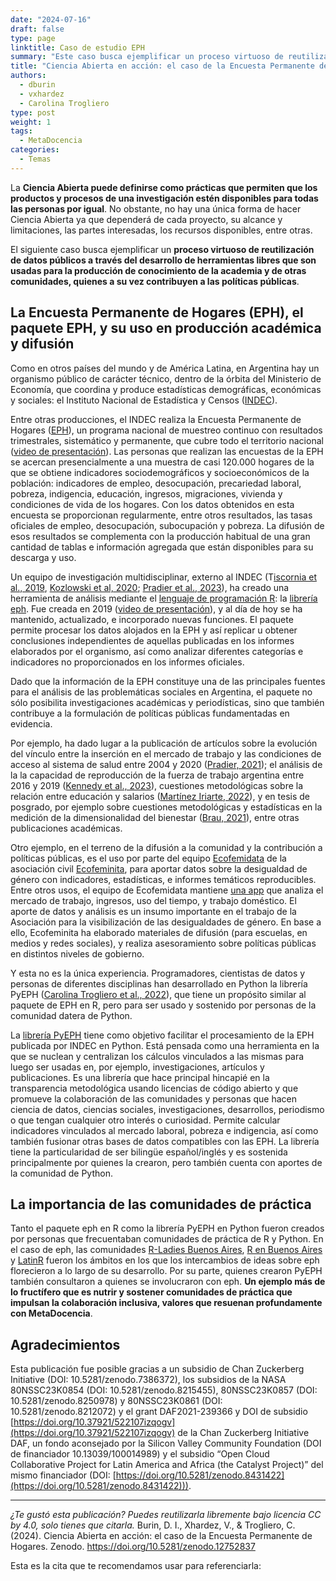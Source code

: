 ```yaml
---
date: "2024-07-16"
draft: false
type: page
linktitle: Caso de estudio EPH
summary: "Este caso busca ejemplificar un proceso virtuoso de reutilización de datos públicos a través del desarrollo de herramientas libres."
title: "Ciencia Abierta en acción: el caso de la Encuesta Permanente de Hogares"
authors:
  - dburin
  - vxhardez
  - Carolina Trogliero
type: post
weight: 1
tags: 
  - MetaDocencia 
categories:
  - Temas
---
```


La **Ciencia Abierta puede definirse como prácticas que permiten que los productos y procesos de una investigación estén disponibles para todas las personas por igual**. No obstante, no hay una única forma de hacer Ciencia Abierta ya que dependerá de cada proyecto, su alcance y limitaciones, las partes interesadas, los recursos disponibles, entre otras.  

El siguiente caso busca ejemplificar un **proceso virtuoso de reutilización de datos públicos a través del desarrollo de herramientas libres que son usadas para la producción de conocimiento de la academia y de otras comunidades, quienes a su vez contribuyen a las políticas públicas**.

## La Encuesta Permanente de Hogares (EPH), el paquete EPH, y su uso en producción académica y difusión

Como en otros países del mundo y de América Latina, en Argentina hay un organismo público de carácter técnico, dentro de la órbita del Ministerio de Economía, que coordina y produce estadísticas demográficas, económicas y sociales: el Instituto Nacional de Estadística y Censos ([INDEC](https://www.indec.gob.ar/indec/web/Institucional-Indec-QuienesSomos)). 

Entre otras producciones, el INDEC realiza la Encuesta Permanente de Hogares ([EPH](https://www.indec.gob.ar/indec/web/Institucional-Indec-BasesDeDatos-1)), un programa nacional de muestreo continuo con resultados trimestrales, sistemático y permanente, que cubre todo el territorio nacional ([video de presentación](https://www.youtube.com/watch?v=FpLA775mlxw)). Las personas que realizan las encuestas de la EPH se acercan presencialmente a una muestra de casi 120.000 hogares de la que se obtiene indicadores sociodemográficos y socioeconómicos de la población: indicadores de empleo, desocupación, precariedad laboral, pobreza, indigencia, educación, ingresos, migraciones, vivienda y condiciones de vida de los hogares. Con los datos obtenidos en esta encuesta se proporcionan regularmente, entre otros resultados, las tasas oficiales de empleo, desocupación, subocupación y pobreza. La difusión de esos resultados se complementa con la producción habitual de una gran cantidad de tablas e información agregada que están disponibles para su descarga y uso.

Un equipo de investigación multidisciplinar, externo al INDEC (T[iscornia et al., 2019](https://zenodo.org/records/3462678), [Kozlowski et al, 2020](https://zenodo.org/records/3720104); [Pradier et al., 2023](https://zenodo.org/records/8352221)), ha creado una herramienta de análisis mediante el [lenguaje de programación R](https://cran.r-project.org/web/packages/eph/eph.pdf): la [librería eph](https://ropensci.github.io/eph/index.html). Fue creada en 2019 ([video de presentación](https://www.youtube.com/watch?v=WxtiAOeGBi8)), y al día de hoy se ha mantenido, actualizado, e incorporado nuevas funciones. El paquete permite procesar los datos alojados en la EPH y así replicar u obtener conclusiones independientes de aquellas publicadas en los informes elaborados por el organismo, así como analizar diferentes categorías e indicadores no proporcionados en los informes oficiales. 

Dado que la información de la EPH constituye una de las principales fuentes para el análisis de las problemáticas sociales en Argentina, el paquete no sólo posibilita investigaciones académicas y periodísticas, sino que también contribuye a la formulación de políticas públicas fundamentadas en evidencia. 

Por ejemplo, ha dado lugar a la publicación de artículos sobre la evolución del vínculo entre la inserción en el mercado de trabajo y las condiciones de acceso al sistema de salud entre 2004 y 2020 ([Pradier, 2021](http://www.scielo.org.ar/scielo.php?pid=S2545-77562021000100090&script=sci_abstract&tlng=en)); el análisis de la la capacidad de reproducción de la fuerza de trabajo argentina entre 2016 y 2019 ([Kennedy et al., 2023](http://www.scielo.org.ar/scielo.php?pid=S1852-16062023000200208&script=sci_abstract&tlng=en)), cuestiones metodológicas sobre la relación entre educación y salarios ([Martínez Iriarte, 2022](http://www.scielo.org.ar/scielo.php?script=sci_abstract&pid=S2525-12952022000100005&lng=es&nrm=iso&tlng=es)), y en tesis de posgrado, por ejemplo sobre cuestiones metodológicas y estadísticas en la medición de la dimensionalidad del bienestar ([Brau, 2021](http://hdl.handle.net/10908/22978)), entre otras publicaciones académicas. 

Otro ejemplo, en el terreno de la difusión a la comunidad y la contribución a políticas públicas, es el uso por parte del equipo [Ecofemidata](https://ecofeminita.com/ecofemidata/?v=5b61a1b298a0) de la asociación civil [Ecofeminita](https://ecofeminita.com/?v=5b61a1b298a0), para aportar datos sobre la desigualdad de género con indicadores, estadísticas, e informes temáticos reproducibles. Entre otros usos, el equipo de Ecofemidata mantiene [una app](https://ecofeminita.com/app-ecofemidata/?v=5b61a1b298a0) que analiza el mercado de trabajo, ingresos, uso del tiempo, y trabajo doméstico. El aporte de datos y análisis es un insumo importante en el trabajo de la Asociación para la visibilización de las desigualdades de género. En base a ello, Ecofeminita ha elaborado materiales de difusión (para escuelas, en medios y redes sociales), y realiza asesoramiento sobre políticas públicas en distintos niveles de gobierno.

Y esta no es la única experiencia. Programadores, cientistas de datos y personas de diferentes disciplinas han desarrollado en Python la librería PyEPH ([Carolina Trogliero et al., 2022](https://zenodo.org/records/6727908)), que tiene un propósito similar al paquete de EPH en R, pero para ser usado y sostenido por personas de la comunidad datera de Python.

La [librería PyEPH](https://pyeph.readthedocs.io/es/latest/) tiene como objetivo facilitar el procesamiento de la EPH publicada por INDEC en Python. Está pensada como una herramienta en la que se nuclean y centralizan los cálculos vinculados a las mismas para luego ser usadas en, por ejemplo, investigaciones, artículos y publicaciones. Es una librería que hace principal hincapié en la transparencia metodológica usando licencias de código abierto y que promueve la colaboración de las comunidades y personas que hacen ciencia de datos, ciencias sociales, investigaciones, desarrollos, periodismo o que tengan cualquier otro interés o curiosidad. Permite calcular indicadores vinculados al mercado laboral, pobreza e indigencia, así como también fusionar otras bases de datos compatibles con las EPH. La librería tiene la particularidad de ser bilingüe español/inglés y es sostenida principalmente por quienes la crearon, pero también cuenta con aportes de la comunidad de Python. 

## La importancia de las comunidades de práctica
Tanto el paquete eph en R como la librería PyEPH en Python fueron creados por personas que frecuentaban comunidades de práctica de R y Python. En el caso de eph, las comunidades [R-Ladies Buenos Aires](https://rladiesba.netlify.app/), [R en Buenos Aires](https://renbaires.github.io/) y [LatinR](https://latin-r.com/) fueron los ámbitos en los que los intercambios de ideas sobre eph florecieron a lo largo de su desarrollo. Por su parte, quienes crearon PyEPH  también consultaron a quienes se involucraron con eph. **Un ejemplo más de lo fructífero que es nutrir y sostener comunidades de práctica que impulsan la colaboración inclusiva, valores que resuenan profundamente con MetaDocencia**.

## Agradecimientos
Esta publicación fue posible gracias a un subsidio de Chan Zuckerberg Initiative (DOI: 10.5281/zenodo.7386372), los subsidios de la NASA 80NSSC23K0854 (DOI: 10.5281/zenodo.8215455), 80NSSC23K0857 (DOI: 10.5281/zenodo.8250978) y 80NSSC23K0861 (DOI: 10.5281/zenodo.8212072) y el grant DAF2021-239366 y DOI de subsidio [https://doi.org/10.37921/522107izqogv](https://doi.org/10.37921/522107izqogv) de la Chan Zuckerberg Initiative DAF, un fondo aconsejado por la Silicon Valley Community Foundation (DOI de financiador 10.13039/100014989) y el subsidio “Open Cloud Collaborative Project for Latin America and Africa (the Catalyst Project)” del mismo financiador (DOI: [https://doi.org/10.5281/zenodo.8431422](https://doi.org/10.5281/zenodo.8431422))).

---

*¿Te gustó esta publicación? Puedes reutilizarla libremente bajo licencia CC by 4.0, solo tienes que citarla.* 
Burin, D. I., Xhardez, V., & Trogliero, C. (2024). Ciencia Abierta en acción: el caso de la Encuesta Permanente de Hogares. Zenodo. https://doi.org/10.5281/zenodo.12752837

Esta es la cita que te recomendamos usar para referenciarla:
